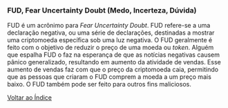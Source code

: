 ### FUD, Fear Uncertainty Doubt (Medo, Incerteza, Dúvida)

FUD é um acrônimo para _Fear Uncertainty Doubt_. FUD refere-se a uma declaração negativa, ou uma série de declarações, destinadas a mostrar uma criptomoeda específica sob uma luz negativa. O FUD geralmente é feito com o objetivo de reduzir o preço de uma moeda ou _token_. Alguém que espalha FUD o faz na esperança de que as notícias negativas causem pânico generalizado, resultando em aumento da atividade de vendas. Esse aumento de vendas faz com que o preço da criptomoeda caia, permitindo que as pessoas que criaram o FUD comprem a moeda a um preço mais baixo. O FUD também pode ser feito para outros fins maliciosos.

[Voltar ao Índice](../)